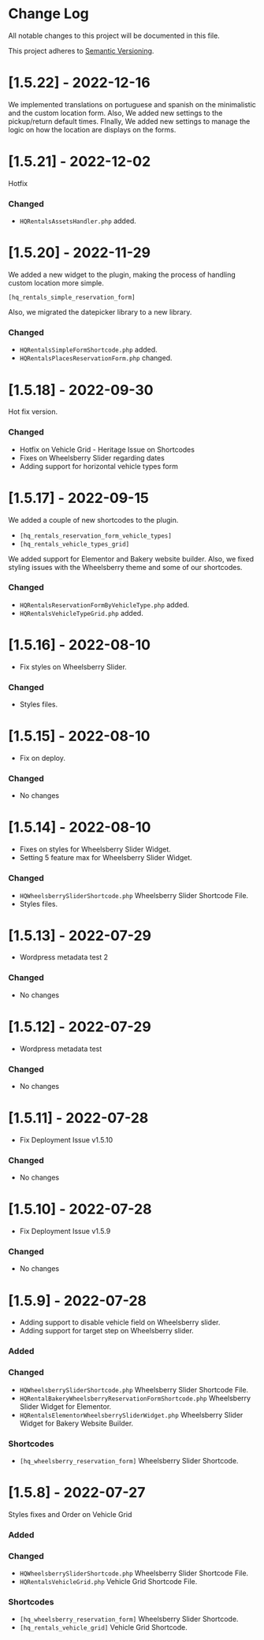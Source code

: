 
# Change Log
All notable changes to this project will be documented in this file.

This project adheres to [Semantic Versioning](http://semver.org/).

# [1.5.22] - 2022-12-16

We implemented translations on portuguese and spanish on the minimalistic and the custom location form. Also, We added new settings
to the pickup/return default times. FInally, We added new settings to manage the logic on 
how the location are displays on the forms.

# [1.5.21] - 2022-12-02


Hotfix 


### Changed

- ```HQRentalsAssetsHandler.php``` added.

# [1.5.20] - 2022-11-29


We added a new widget to the plugin, making the process of handling custom location more simple.

```[hq_rentals_simple_reservation_form]```

Also, we migrated the datepicker library to a new library.


### Changed

- ```HQRentalsSimpleFormShortcode.php``` added.
- ```HQRentalsPlacesReservationForm.php``` changed.



# [1.5.18] - 2022-09-30


Hot fix version.

### Changed

- Hotfix on Vehicle Grid - Heritage Issue on Shortcodes
- Fixes on Wheelsberry Slider regarding dates
- Adding support for horizontal vehicle types form

# [1.5.17] - 2022-09-15

We added a couple of new shortcodes to the plugin.

- ```[hq_rentals_reservation_form_vehicle_types]```
- ```[hq_rentals_vehicle_types_grid]```

We added support for Elementor and Bakery website builder. Also, we fixed 
styling issues with the Wheelsberry theme and some of our shortcodes.

### Changed

- ```HQRentalsReservationFormByVehicleType.php``` added.
- ```HQRentalsVehicleTypeGrid.php``` added.


# [1.5.16] - 2022-08-10

- Fix styles on Wheelsberry Slider.

### Changed

- Styles files.

# [1.5.15] - 2022-08-10

- Fix on deploy.

### Changed

- No changes

# [1.5.14] - 2022-08-10

- Fixes on styles for Wheelsberry Slider Widget.
- Setting 5 feature max for Wheelsberry Slider Widget.

### Changed

- ```HQWheelsberrySliderShortcode.php``` Wheelsberry Slider Shortcode File.
- Styles files.

# [1.5.13] - 2022-07-29

- Wordpress metadata test 2

### Changed

- No changes

# [1.5.12] - 2022-07-29

- Wordpress metadata test

### Changed

- No changes

# [1.5.11] - 2022-07-28

- Fix Deployment Issue v1.5.10

### Changed

- No changes

# [1.5.10] - 2022-07-28

- Fix Deployment Issue v1.5.9

### Changed

- No changes

# [1.5.9] - 2022-07-28

- Adding support to disable vehicle field on Wheelsberry slider.
- Adding support for target step on Wheelsberry slider.

### Added

### Changed
- ```HQWheelsberrySliderShortcode.php``` Wheelsberry Slider Shortcode File.
- ```HQRentalBakeryWheelsberryReservationFormShortcode.php``` Wheelsberry Slider Widget for Elementor.
- ```HQRentalsElementorWheelsberrySliderWidget.php``` Wheelsberry Slider Widget for Bakery Website Builder.
### Shortcodes
- ```[hq_wheelsberry_reservation_form]``` Wheelsberry Slider Shortcode.

# [1.5.8] - 2022-07-27

Styles fixes and Order on Vehicle Grid

### Added

### Changed
- ```HQWheelsberrySliderShortcode.php``` Wheelsberry Slider Shortcode File.
- ```HQRentalsVehicleGrid.php``` Vehicle Grid Shortcode File.
### Shortcodes
- ```[hq_wheelsberry_reservation_form]``` Wheelsberry Slider Shortcode.
- ```[hq_rentals_vehicle_grid]``` Vehicle Grid Shortcode.